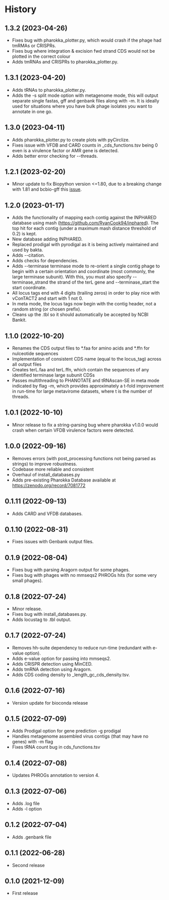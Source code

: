 History
=======

1.3.2 (2023-04-26)
------------------

* Fixes bug with pharokka_plotter.py, which would crash if the phage had tmRMAs or CRISPRs.
* Fixes bug where integration & excision fwd strand CDS would not be plotted in the correct colour
* Adds tmRNAs and CRISPRs to pharokka_plotter.py.



1.3.1 (2023-04-20)
------------------

* Adds tRNAs to pharokka_plotter.py.
* Adds the -s split mode option with metagenome mode, this will output separate single fastas, gff and genbank files along with -m. It is ideally used for situations where you have bulk phage isolates you want to annotate in one go. 

1.3.0 (2023-04-11)
------------------

* Adds pharokka_plotter.py to create plots with pyCirclize.
* Fixes issue with VFDB and CARD counts in _cds_functions.tsv being 0 even is a virulence factor or AMR gene is detected.
* Adds better error checking for --threads.

1.2.1 (2023-02-20)
------------------

* Minor update to fix Biopython version <=1.80, due to a breaking change with 1.81 and bcbio-gff this [issue](https://github.com/chapmanb/bcbb/issues/136).

1.2.0 (2023-01-17)
------------------

* Adds the functionality of mapping each contig against the INPHARED database using mash (https://github.com/RyanCook94/inphared). The top hit for each contig (under a maximum mash distance threshold of 0.2) is kept.
* New database adding INPHARED.
* Replaced prodigal with pyrodigal as it is being actively maintained and used by bakta.
* Adds --citation.
* Adds checks for dependencies.
* Adds --terminase terminase mode to re-orient a single contig phage to begin with a certain orientation and coordinate (most commonly, the large terminase subunit). With this, you must also specify --terminase_strand the strand of the terL gene and --terminase_start the start coordinate.
* All locus tags end with 4 digits (trailing zeros) in order to play nice with vConTACT2 and start with 1 not 0.
* In meta mode, the locus tags now begin with the contig header, not a random string (or chosen prefix).
* Cleans up the .tbl so it should automatically be accepted by NCBI Bankit.


1.1.0 (2022-10-20)
------------------

* Renames the CDS output files to *.faa for amino acids and *.ffn for nulceotide sequences
* Implementation of consistent CDS name (equal to the locus_tag) across all output files
* Creates terL.faa and terL.ffn, which contain the sequences of any identified terminase large subunit CDSs
* Passes multithreading to PHANOTATE and tRNAscan-SE in meta mode indicated by flag -m, which provides approximately a t-fold improvement in run-time for large metavirome datasets, where t is the number of threads. 

1.0.1 (2022-10-10)
------------------

* Minor release to fix a string-parsing bug where pharokka v1.0.0 would crash when certain VFDB virulence factors were detected.

1.0.0 (2022-09-16)
------------------

* Removes errors (with post_processing functions not being parsed as strings) to improve robustness.
* Codebase more reliable and consistent
* Overhaul of install_databases.py
* Adds pre-existing Pharokka Database available at https://zenodo.org/record/7081772

0.1.11 (2022-09-13)
------------------

*  Adds CARD and VFDB databases.

0.1.10 (2022-08-31)
------------------

* Fixes issues with Genbank output files.


0.1.9 (2022-08-04)
------------------

* Fixes bug with parsing Aragorn output for some phages.
* Fixes bug with phages with no mmseqs2 PHROGs hits (for some very small phages).

0.1.8 (2022-07-24)
------------------

* Minor release.
* Fixes bug with install_databases.py.
* Adds locustag to .tbl output.

0.1.7 (2022-07-24)
------------------

* Removes hh-suite dependency to reduce run-time (redundant with e-value option).
* Adds e-value option for passing into mmseqs2.
* Adds CRISPR detection using MinCED.
* Adds tmRNA detection using Aragorn.
* Adds CDS coding density to _length_gc_cds_density.tsv.

0.1.6 (2022-07-16)
------------------

* Version update for bioconda release

0.1.5 (2022-07-09)
------------------

* Adds Prodigal option for gene prediction -g prodigal
* Handles metagenome assembled virus contigs (that may have no genes) with -m flag
* Fixes tRNA count bug in cds_functions.tsv

0.1.4 (2022-07-08)
------------------

* Updates PHROGs annotation to version 4.

0.1.3 (2022-07-06)
------------------

* Adds .log file
* Adds -l option

0.1.2 (2022-07-04)
------------------

* Adds .genbank file

0.1.1 (2022-06-28)
------------------

* Second release

0.1.0 (2021-12-09)
------------------

* First release
